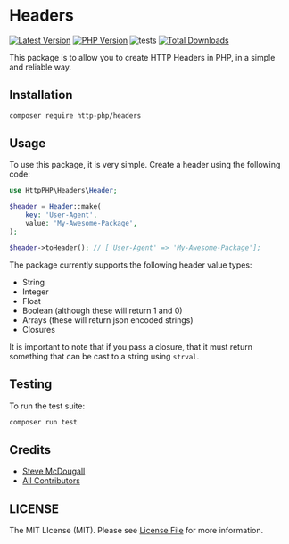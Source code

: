 # Headers

<!-- BADGES_START -->
[![Latest Version][badge-release]][packagist]
[![PHP Version][badge-php]][php]
![tests](https://github.com/http-php/headers/workflows/tests/badge.svg)
[![Total Downloads][badge-downloads]][downloads]

[badge-release]: https://img.shields.io/packagist/v/http-php/headers.svg?style=flat-square&label=release
[badge-php]: https://img.shields.io/packagist/php-v/http-php/headers.svg?style=flat-square
[badge-downloads]: https://img.shields.io/packagist/dt/http-php/headers.svg?style=flat-square&colorB=mediumvioletred

[packagist]: https://packagist.org/packages/http-php/headers
[php]: https://php.net
[downloads]: https://packagist.org/packages/http-php/headers
<!-- BADGES_END -->

This package is to allow you to create HTTP Headers in PHP, in a simple and reliable way.

## Installation

```bash
composer require http-php/headers
```

## Usage

To use this package, it is very simple. Create a header using the following code:

```php
use HttpPHP\Headers\Header;

$header = Header::make(
    key: 'User-Agent',
    value: 'My-Awesome-Package',
);

$header->toHeader(); // ['User-Agent' => 'My-Awesome-Package'];
```

The package currently supports the following header value types:

- String
- Integer
- Float
- Boolean (although these will return 1 and 0)
- Arrays (these will return json encoded strings)
- Closures

It is important to note that if you pass a closure, that it must return something that can be cast to a string using `strval`.

## Testing

To run the test suite:

```bash
composer run test
```

## Credits

- [Steve McDougall](https://github.com/JustSteveKing)
- [All Contributors](../../contributors)

## LICENSE

The MIT LIcense (MIT). Please see [License File](./LICENSE) for more information.
